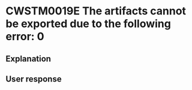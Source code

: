 # CWSTM0019E The artifacts cannot be exported due to the following error: 0

## Explanation

## User response